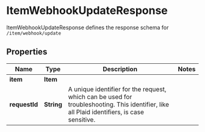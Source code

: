 

# ItemWebhookUpdateResponse

ItemWebhookUpdateResponse defines the response schema for `/item/webhook/update`

## Properties

| Name | Type | Description | Notes |
|------------ | ------------- | ------------- | -------------|
|**item** | **Item** |  |  |
|**requestId** | **String** | A unique identifier for the request, which can be used for troubleshooting. This identifier, like all Plaid identifiers, is case sensitive. |  |



